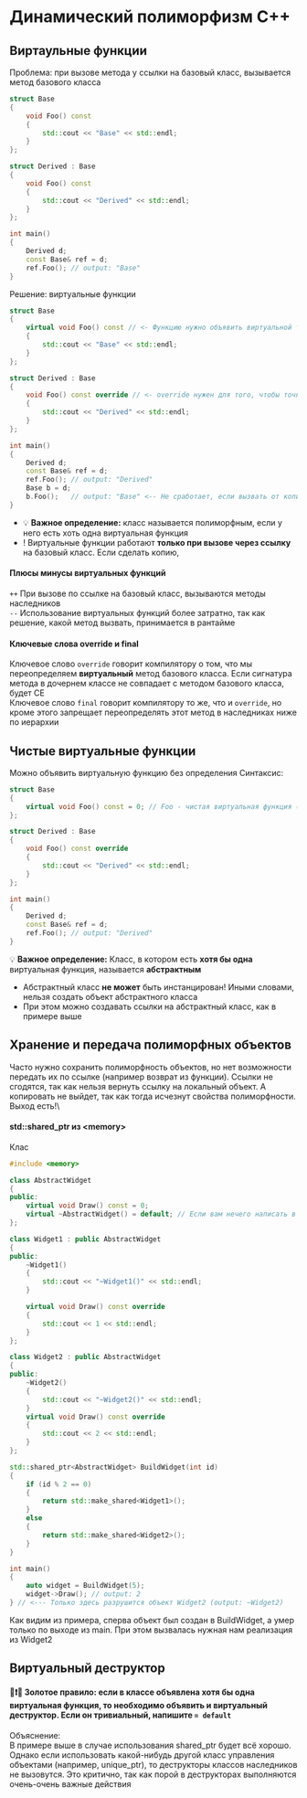 # Динамический полиморфизм C++
## Виртаульные функции
Проблема: при вызове метода у ссылки на базовый класс, вызывается метод базового класса
```cpp
struct Base
{
    void Foo() const
    {
        std::cout << "Base" << std::endl;
    }
};

struct Derived : Base
{
    void Foo() const
    {
        std::cout << "Derived" << std::endl;
    }
};

int main()
{
    Derived d;
    const Base& ref = d;
    ref.Foo(); // output: "Base"
}
```
Решение: виртуальные функции
```cpp
struct Base
{
    virtual void Foo() const // <- Функцию нужно объявить виртуальной только базовом классе
    {
        std::cout << "Base" << std::endl;
    }
};

struct Derived : Base
{
    void Foo() const override // <- override нужен для того, чтобы точно переопределить метод базового класса и не ошибиться в сигнатуре
    {
        std::cout << "Derived" << std::endl;
    }
};

int main()
{
    Derived d;
    const Base& ref = d;
    ref.Foo(); // output: "Derived"
    Base b = d;
    b.Foo();   // output: "Base" <-- Не сработает, если вызвать от копии
}
```
* 💡 **Важное определение:** класс называется полиморфным, если у него есть хоть одна виртуальная функция
* ! Виртуальные функции работают **только при вызове через ссылку** на базовый класс. Если сделать копию,
#### Плюсы минусы виртуальных функций
`++` При вызове по ссылке на базовый класс, вызываются методы наследников\
`--` Использование виртуальных функций более затратно, так как решение, какой метод вызвать, принимается в рантайме
#### Ключевые слова override и final
Ключевое слово `override` говорит компилятору о том, что мы переопределяем **виртуальный** метод базового класса. Если сигнатура метода в дочернем классе не совпадает с методом базового класса, будет CE\
Ключевое слово `final` говорит компилятору то же, что и `override`, но кроме этого запрещает переопределять этот метод в наследниках ниже по иерархии
## Чистые виртуальные функции
Можно объявить виртуальную функцию без определения
Синтаксис:
```cpp
struct Base
{
    virtual void Foo() const = 0; // Foo - чистая виртуальная функция (Pure virtual function)
};

struct Derived : Base
{
    void Foo() const override
    {
        std::cout << "Derived" << std::endl;
    }
};

int main()
{
    Derived d;
    const Base& ref = d;
    ref.Foo(); // output: "Derived"
}
```
💡 **Важное определение:** Класс, в котором есть **хотя бы одна** виртуальная функция, называется **абстрактным**

* Абстрактный класс **не может** быть инстанцирован! Иными словами, нельзя создать объект абстрактного класса
* При этом можно создавать ссылки на абстрактный класс, как в примере выше

## Хранение и передача полиморфных объектов
Часто нужно сохранить полиморфность объектов, но нет возможности передать их по ссылке (например возврат из функции). Ссылки не сгодятся, так как нельзя вернуть ссылку на локальный объект. А копировать не выйдет, так как тогда исчезнут свойства полиморфности. Выход есть!\
#### std::shared_ptr из \<memory\>
Клас
```cpp
#include <memory>

class AbstractWidget
{
public:
    virtual void Draw() const = 0;
    virtual ~AbstractWidget() = default; // Если вам нечего написать в деструкторе, то напиши = default
};

class Widget1 : public AbstractWidget
{
public:
    ~Widget1()
    {
        std::cout << "~Widget1()" << std::endl;
    }

    virtual void Draw() const override
    {
        std::cout << 1 << std::endl;
    }
};

class Widget2 : public AbstractWidget
{
public:
    ~Widget2()
    {
        std::cout << "~Widget2()" << std::endl;
    }
    virtual void Draw() const override
    {
        std::cout << 2 << std::endl;
    }
};

std::shared_ptr<AbstractWidget> BuildWidget(int id)
{
    if (id % 2 == 0)
    {
        return std::make_shared<Widget1>();
    }
    else
    {
        return std::make_shared<Widget2>();
    }
}

int main()
{
    auto widget = BuildWidget(5);
    widget->Draw(); // output: 2
} // <--- Только здесь разрушится объект Widget2 (output: ~Widget2)
```
Как видим из примера, сперва объект был создан в BuildWidget, а умер только по выходе из main. При этом вызвалась нужная нам реализация из Widget2
## Виртуальный деструктор
#### 📢❗🚨 Золотое правило: если в классе объявлена **хотя бы одна** виртуальная функция, то необходимо объявить и виртуальный деструктор. Если он тривиальный, напишите `= default`
Объяснение:\
В примере выше в случае использования shared_ptr будет всё хорошо. Однако если использовать какой-нибудь другой класс управления объектами (например, unique_ptr), то деструкторы классов наследников не вызовутся. Это критично, так как порой в деструкторах выполняются очень-очень важные действия

